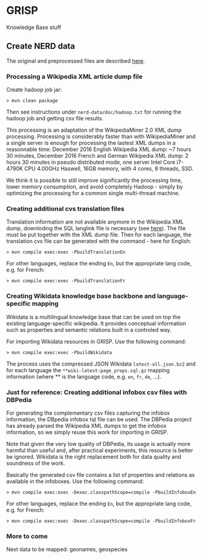 # GRISP

Knowledge Base stuff

## Create NERD data

The original and preprocessed files are described [here](nerd-data/data/preprocessed-wikipedia-files.md). 

### Processing a Wikipedia XML article dump file

Create hadoop job jar:

```
> mvn clean package
```

Then see instructions under ```nerd-data/doc/hadoop.txt``` for running the hadoop job and getting csv file results.

This processing is an adaptation of the WikipediaMiner 2.0 XML dump processing. Processing is considerably faster than with WikipediaMiner and a single server is enough for processing the lastest XML dumps in a reasonnable time: December 2016 English Wikipedia XML dump: ~7 hours 30 minutes, December 2016 French and German Wikipedia XML dump: 2 hours 30 minutes in pseudo distributed mode, one server Intel Core i7-4790K CPU 4.00GHz Haswell, 16GB memory, with 4 cores, 8 threads, SSD. 

We think it is possible to still improve significantly the processing time, lower memory consumption, and avoid completely Hadoop - simply by optimizing the processing for a common single multi-thread machine. 

### Creating additional cvs translation files

Translation information are not available anymore in the Wikipedia XML dump, downloding the SQL langlink file is necessary (see [here](https://github.com/kermitt2/grisp/blob/master/nerd-data/data/preprocessed-wikipedia-files.md#translation-files)). The file must be put together with the XML dump file. 
Then for each language, the translation cvs file can be generated with the command - here for English: 

```
> mvn compile exec:exec -PbuildTranslationEn
```

For other languages, replace the ending ```En```, but the appropriate lang code, e.g. for French:

```
> mvn compile exec:exec -PbuildTranslationFr
```

### Creating Wikidata knowledge base backbone and language-specific mapping

Wikidata is a multilingual knowledge base that can be used on top the existing language-specific wikipedia. It provides conceptual information such as properties and semantic relations built in a controled way. 

For  importing Wikidata resources in GRISP. Use the following command:

```
> mvn compile exec:exec -PbuildWikidata
```

The process uses the compressed JSON Wikidata ``latest-all.json.bz2`` and for each language the ``**wiki-latest-page_props.sql.gz`` mapping information (where ** is the language code, e.g. `en`, `fr`, `de`, ...). 


### Just for reference: Creating additional infobox csv files with DBPedia

For generating the complementary csv files capturing the infobox information, the DBpedia infobox tql file can be used. The DBPedia project has already parsed the Wikipedia XML dumps to get the infobox information, so we simply reuse this work for importing in GRISP. 

Note that given the very low quality of DBPedia, its usage is actually more harmful than useful and, after practical experiments, this resource is better be ignored. Wikidata is the right replacement both for data quality and soundness of the work. 

Basically the generated csv file contains a list of properties and relations as available in the infoboxes. Use the following command:

```
> mvn compile exec:exec -Dexec.classpathScope=compile -PbuildInfoboxEn
```

For other languages, replace the ending ```En```, but the appropriate lang code, e.g. for French:

```
> mvn compile exec:exec -Dexec.classpathScope=compile -PbuildInfoboxFr
```

### More to come

Next data to be mapped: geonames, geospecies
